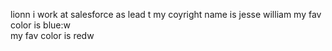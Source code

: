 lionn
i work at salesforce as lead t
my coyright name is jesse william
my fav color is blue:w  
my fav color is redw  
